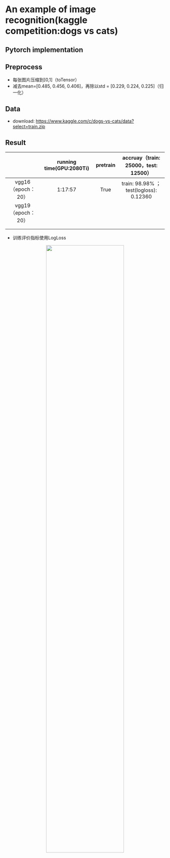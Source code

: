 # An example of image recognition(kaggle competition:dogs vs cats)

## Pytorch implementation

## Preprocess

* 每张图片压缩到[0,1]（toTensor）
* 减去mean=[0.485, 0.456, 0.406]，再除以std = [0.229, 0.224, 0.225]（归一化）

## Data

* download: https://www.kaggle.com/c/dogs-vs-cats/data?select=train.zip

## Result

|                    | running time(GPU:2080Ti) | pretrain |  accruay（train: 25000，test: 12500）   |
| :----------------: | :----------------------: | :------: | :-------------------------------------: |
| vgg16（epoch：20） |         1:17:57          |   True   | train:  98.98% ；test(logloss): 0.12360 |
| vgg19（epoch：20） |                          |          |                                         |
|                    |                          |          |                                         |
|                    |                          |          |                                         |

* 训练评价指标使用LogLoss

<p align="center"><img src="C:\Users\zoubo123\Desktop\111.png" width="70%" /><br><br></p>
